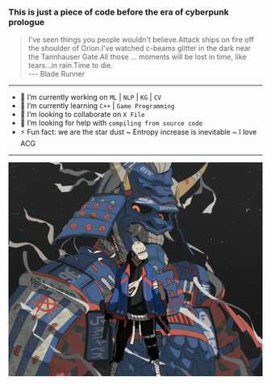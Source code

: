 ### This is just a piece of code before the era of cyberpunk prologue

> I've seen things you people wouldn't believe.Attack ships on fire off the shoulder of Orion.I've watched c-beams glitter in the dark near the Tannhauser Gate.All those ... moments will be lost in time, like tears...in rain.Time to die.    
--- Blade Runner

---

- 🔭 I’m currently working on `ML` | `NLP` | `KG` | `CV`
- 🌱 I’m currently learning `C++` | `Game Programming`
- 👯 I’m looking to collaborate on `X File`
- 🤔 I’m looking for help with `compiling from source code` 
- ⚡ Fun fact: we are the star dust ~ Entropy increase is inevitable ~ I love ACG

---

![pic](./twitter_ESKwiXOVUAEoKRd.jpg)
